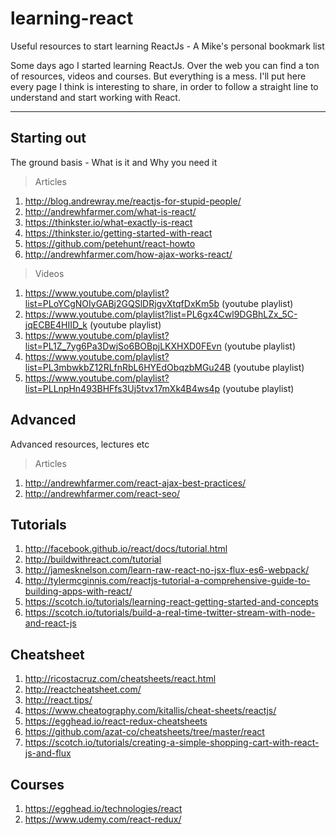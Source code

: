 # learning-react
Useful resources to start learning ReactJs - A Mike's personal bookmark list 

Some days ago I started learning ReactJs. Over the web you can find a ton of resources, videos and courses. But everything is a mess. 
I'll put here every page I think is interesting to share, in order to follow a straight line to understand and start working with React.

----
## Starting out
The ground basis - What is it and Why you need it

>Articles

1. http://blog.andrewray.me/reactjs-for-stupid-people/
2. http://andrewhfarmer.com/what-is-react/
3. https://thinkster.io/what-exactly-is-react
4. https://thinkster.io/getting-started-with-react
5. https://github.com/petehunt/react-howto
6. http://andrewhfarmer.com/how-ajax-works-react/

>Videos

1. https://www.youtube.com/playlist?list=PLoYCgNOIyGABj2GQSlDRjgvXtqfDxKm5b (youtube playlist)
2. https://www.youtube.com/playlist?list=PL6gx4Cwl9DGBhLZx_5C-jqECBE4HIID_k (youtube playlist)
3. https://www.youtube.com/playlist?list=PL1Z_7yg6Pa3DwjSo6BOBpjLKXHXD0FEvn (youtube playlist)
4. https://www.youtube.com/playlist?list=PL3mbwkbZ12RLfnRbL6HYEdObqzbMGu24B (youtube playlist)
5. https://www.youtube.com/playlist?list=PLLnpHn493BHFfs3Uj5tvx17mXk4B4ws4p (youtube playlist)


## Advanced
Advanced resources, lectures etc

>Articles

1. http://andrewhfarmer.com/react-ajax-best-practices/
2. http://andrewhfarmer.com/react-seo/


## Tutorials

1. http://facebook.github.io/react/docs/tutorial.html
2. http://buildwithreact.com/tutorial
3. http://jamesknelson.com/learn-raw-react-no-jsx-flux-es6-webpack/
4. http://tylermcginnis.com/reactjs-tutorial-a-comprehensive-guide-to-building-apps-with-react/
5. https://scotch.io/tutorials/learning-react-getting-started-and-concepts
6. https://scotch.io/tutorials/build-a-real-time-twitter-stream-with-node-and-react-js


## Cheatsheet

1. http://ricostacruz.com/cheatsheets/react.html
2. http://reactcheatsheet.com/
3. http://react.tips/
4. https://www.cheatography.com/kitallis/cheat-sheets/reactjs/
5. https://egghead.io/react-redux-cheatsheets
6. https://github.com/azat-co/cheatsheets/tree/master/react
7. https://scotch.io/tutorials/creating-a-simple-shopping-cart-with-react-js-and-flux

## Courses

1. https://egghead.io/technologies/react
2. https://www.udemy.com/react-redux/
